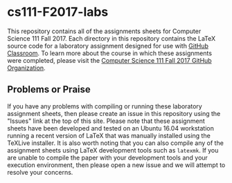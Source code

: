 # cs111-F2017-labs

This repository contains all of the assignments sheets for Computer Science 111
Fall 2017. Each directory in this repository contains the LaTeX source code for
a laboratory assignment designed for use with [GitHub
Classroom](https://classroom.github.com/). To learn more about the course in
which these assignments were completed, please visit the [Computer Science 111
Fall 2017 GitHub
Organization](https://github.com/Allegheny-Computer-Science-111-F2017).

## Problems or Praise

If you have any problems with compiling or running these laboratory assignment
sheets, then please create an issue in this repository using the "Issues" link
at the top of this site. Please note that these assignment sheets have been
developed and tested on an Ubuntu 16.04 workstation running a recent version of
LaTeX that was manually installed using the TeXLive installer. It is also worth
noting that you can also compile any of the assignment sheets using LaTeX
development tools such as `latexmk`. If you are unable to compile the paper with
your development tools and your execution environment, then please open a new
issue and we will attempt to resolve your concerns.
